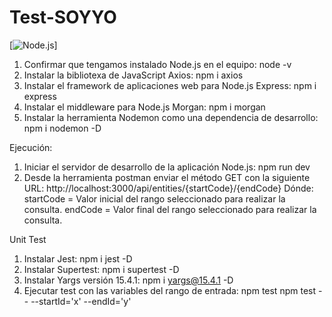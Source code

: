 # Test-SOYYO

[![Node.js](https://img.shields.io/badge/Node.js-v18.14.0-brightgreen)]

1. Confirmar que tengamos instalado Node.js en el equipo: node -v
2. Instalar la bibliotexa de JavaScript Axios: npm i axios
3. Instalar el framework de aplicaciones web para Node.js Express: npm i express
4. Instalar el middleware para Node.js Morgan: npm i morgan
5. Instalar la herramienta Nodemon como una dependencia de desarrollo: npm i nodemon -D

Ejecución:

1. Iniciar el servidor de desarrollo de la aplicación Node.js: npm run dev
2. Desde la herramienta postman enviar el método GET con la siguiente URL:
http://localhost:3000/api/entities/{startCode}/{endCode}
Dónde:
startCode = Valor inicial del rango seleccionado para realizar la consulta.
endCode = Valor final del rango seleccionado para realizar la consulta.

Unit Test

1. Instalar Jest: npm i jest -D
2. Instalar Supertest: npm i supertest -D
3. Instalar Yargs versión 15.4.1: npm i yargs@15.4.1 -D
4. Ejecutar test con las variables del rango de entrada: 
npm test
npm test -- --startId='x' --endId='y'
